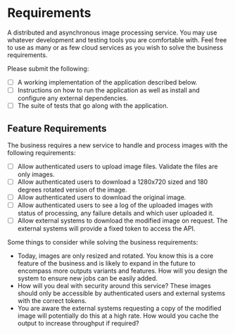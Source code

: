 # Requirements

A distributed and asynchronous image processing service. You may use whatever development and testing tools you are
comfortable with. Feel free to use as many or as few cloud services as you wish to solve the business requirements.

Please submit the following:

* [ ] A working implementation of the application described below.
* [ ] Instructions on how to run the application as well as install and configure any external dependencies.
* [ ] The suite of tests that go along with the application.

## Feature Requirements

The business requires a new service to handle and process images with the following requirements:

* [ ] Allow authenticated users to upload image files. Validate the files are only images.
* [ ] Allow authenticated users to download a 1280x720 sized and 180 degrees rotated version of the image.
* [ ] Allow authenticated users to download the original image.
* [ ] Allow authenticated users to see a log of the uploaded images with status of processing, any failure details and which
  user uploaded it.
* [ ] Allow external systems to download the modified image on request. The external systems will provide a fixed token to
  access the API.

Some things to consider while solving the business requirements:

* Today, images are only resized and rotated. You know this is a core feature of the business and is likely to expand in
  the future to encompass more outputs variants and features. How will you design the system to ensure new jobs can be
  easily added.
* How will you deal with security around this service? These images should only be accessible by authenticated users and
  external systems with the correct tokens.
* You are aware the external systems requesting a copy of the modified image will potentially do this at a high rate.
  How would you cache the output to increase throughput if required?

